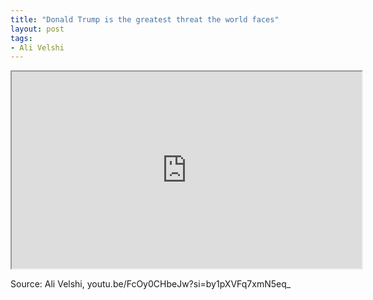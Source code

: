 ```yaml
---
title: "Donald Trump is the greatest threat the world faces"
layout: post
tags:
- Ali Velshi
---
```


<iframe width="560" height="315" src="https://www.youtube.com/embed/FcOy0CHbeJw?si=ppc_5ANh_NdcvNtz" title="Donald Trump is the greatest threat the world faces" allowfullscreen></iframe>

Source: Ali Velshi, youtu.be/FcOy0CHbeJw?si=by1pXVFq7xmN5eq_

